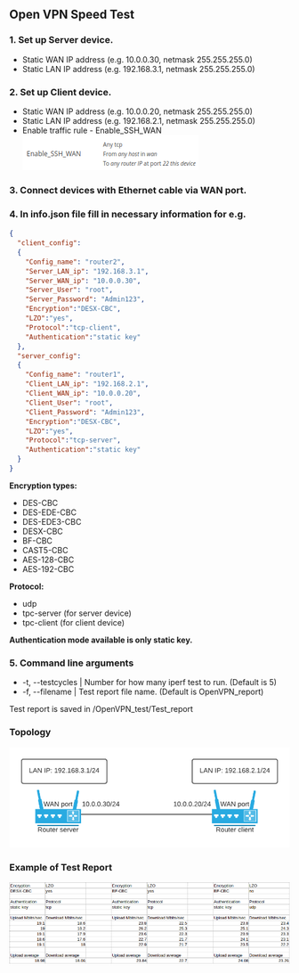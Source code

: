 ## Open VPN Speed Test 
### 1. Set up Server device.  
- Static WAN IP address (e.g. 10.0.0.30, netmask 255.255.255.0)
- Static LAN IP address (e.g. 192.168.3.1, netmask 255.255.255.0)

### 2. Set up Client device.
- Static WAN IP address (e.g. 10.0.0.20, netmask 255.255.255.0)
- Static LAN IP address (e.g. 192.168.2.1, netmask 255.255.255.0)
- Enable traffic rule - Enable_SSH_WAN  
![alt text](https://github.com/zyygis/OpenVPN_speed_test/blob/master/traffic%20rule.png)

### 3. Connect devices with Ethernet cable via WAN port.

### 4. In info.json file fill in necessary information for e.g.

```json
{
  "client_config": 
  {
    "Config_name": "router2",
    "Server_LAN_ip": "192.168.3.1",
    "Server_WAN_ip": "10.0.0.30",
    "Server_User": "root",
    "Server_Password": "Admin123",
    "Encryption":"DESX-CBC",
    "LZO":"yes",
    "Protocol":"tcp-client",
    "Authentication":"static key"
  },
  "server_config":
  {
    "Config_name": "router1",
    "Client_LAN_ip": "192.168.2.1",
    "Client_WAN_ip": "10.0.0.20",
    "Client_User": "root",
    "Client_Password": "Admin123",
    "Encryption":"DESX-CBC",
    "LZO":"yes",
    "Protocol":"tcp-server",
    "Authentication":"static key"
  }
}
```

**Encryption types:**  
- DES-CBC  
- DES-EDE-CBC  
- DES-EDE3-CBC  
- DESX-CBC  
- BF-CBC  
- CAST5-CBC  
- AES-128-CBC  
- AES-192-CBC  
  
**Protocol:**  
- udp
- tpc-server (for server device)
- tpc-client (for client device)  

**Authentication mode available is only static key.**  

### 5. Command line arguments  
- -t, --testcycles | Number for how many iperf test to run. (Default is 5)
- -f, --filename | Test report file name. (Default is OpenVPN_report)

Test report is saved in /OpenVPN_test/Test_report

### Topology
![alt text](https://github.com/zyygis/OpenVPN_speed_test/blob/master/diagram.png)
### Example of Test Report
![alt text](https://github.com/zyygis/OpenVPN_speed_test/blob/master/test_report.png)
